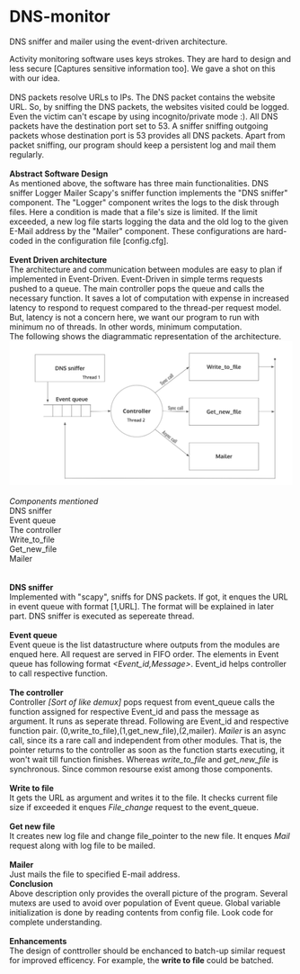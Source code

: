 # DNS-monitor
DNS sniffer and mailer using the event-driven architecture.

Activity monitoring software uses keys strokes. They are hard to design and less secure [Captures sensitive information too]. We gave a shot on this with our idea. 
<br><br>
DNS packets resolve URLs to IPs. The DNS packet contains the website URL. So, by sniffing the DNS packets, the websites visited could be logged. Even the victim can't escape by using incognito/private mode :). All DNS packets have the destination port set to 53. A sniffer sniffing outgoing packets whose destination port is 53 provides all DNS packets. Apart from packet sniffing, our program should keep a persistent log and mail them regularly.
<br><br>
<b>Abstract Software Design</b>
<br>
As mentioned above, the software has three main functionalities.
DNS sniffer
Logger
Mailer
Scapy's sniffer function implements the "DNS sniffer" component. The "Logger" component writes the logs to the disk through files. Here a condition is made that a file's size is limited. If the limit exceeded, a new log file starts logging the data and the old log to the given E-Mail address by the "Mailer" component. These configurations are hard-coded in the configuration file [config.cfg].
<br><br>
<b>Event Driven architecture</b><br>
The architecture and communication between modules are easy to plan if implemented in Event-Driven. Event-Driven in simple terms requests pushed to a queue. The main controller pops the queue and calls the necessary function. It saves a lot of computation with expense in increased latency to respond to request compared to the thread-per request model. But, latency is not a concern here, we want our program to run with minimum no of threads. In other words, minimum computation. 
<br>
The following shows the diagrammatic representation of the architecture.
<br>
<img src="images/event_architecture.png" alt="architecture">
<br><br>
<i>Components mentioned</i><br>
DNS sniffer<br>
Event queue<br>
The controller<br>
Write_to_file<br>
Get_new_file<br>
Mailer<br>
<br><br>
<b>DNS sniffer</b><br>
Implemented with "scapy", sniffs for DNS packets. If got, it enques the URL in event queue with format [1,URL]. The format will be explained in later part. DNS sniffer is executed as sepereate thread.
<br><br>
<b>Event queue</b><br>
Event queue is the list datastructure where outputs from the modules are enqued here. All request are served in FIFO order. The elements in Event queue has following format <i><Event_id,Message></i>. Event_id helps controller to call respective function.
<br><br>
<b>The controller</b><br>
  Controller <i>[Sort of like demux]</i> pops request from event_queue calls the function assigned for respective Event_id and pass the message as argument. It runs as seperate thread. Following are Event_id and respective function pair.
(0,write_to_file),(1,get_new_file),(2,mailer). <i>Mailer</i> is an async call, since its a rare call and independent from other modules. That is, the pointer returns to the controller as soon as the function starts executing, it won't wait till function finishes. Whereas <i>write_to_file</i> and <i>get_new_file</i> is synchronous. Since common resourse exist among those components.
<br><br>
<b>Write to file</b><br>
It gets the URL as argument and writes it to the file. It checks current file size if exceeded it enques <i>File_change</i> request to the event_queue.
<br><br>
<b>Get new file</b><br>
It creates new log file and change file_pointer to the new file. It enques <i>Mail</i> request along with log file to be mailed. 
<br><br>
<b>Mailer</b>
<br>
Just mails the file to specified E-mail address.
<br>
<b>Conclusion</b>
<br>
Above description only provides the overall picture of the program. Several mutexs are used to avoid over population of Event queue. Global variable initialization is done by reading contents from config file. Look code for complete understanding.
<br><br>
<b>Enhancements</b>
<br>
The design of conttroller should be enchanced to batch-up similar request for improved efficency. For example, the <b>write to file</b> could be batched.
